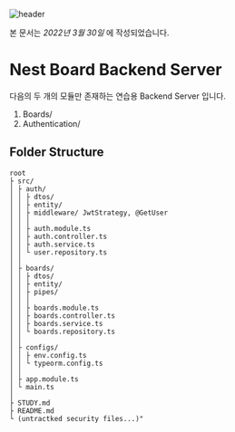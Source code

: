 ![header](https://capsule-render.vercel.app/api?type=rect&fontColor=f5f6fa&color=192a56&height=220&section=header&text=Nest%20Board%Web&fontSize=40)
 
본 문서는 _2022년 3월 30일_ 에 작성되었습니다.

# Nest Board Backend Server

다음의 두 개의 모듈만 존재하는 연습용 Backend Server 입니다.

1. Boards/
2. Authentication/

## Folder Structure

```
root
├ src/
│ ├ auth/
│ │ ├ dtos/    
│ │ ├ entity/
│ │ ├ middleware/ JwtStrategy, @GetUser
│ │ │       
│ │ ├ auth.module.ts    
│ │ ├ auth.controller.ts
│ │ ├ auth.service.ts
│ │ └ user.repository.ts  
│ │        
│ ├ boards/
│ │ ├ dtos/  
│ │ ├ entity/
│ │ ├ pipes/
│ │ │                     
│ │ ├ boards.module.ts    
│ │ ├ boards.controller.ts
│ │ ├ boards.service.ts   
│ │ └ boards.repository.ts
│ │                       
│ ├ configs/              
│ │ ├ env.config.ts       
│ │ └ typeorm.config.ts   
│ │
│ ├ app.module.ts
│ └ main.ts
│ 
├ STUDY.md
├ README.md
└ (untractked security files...)"
```
